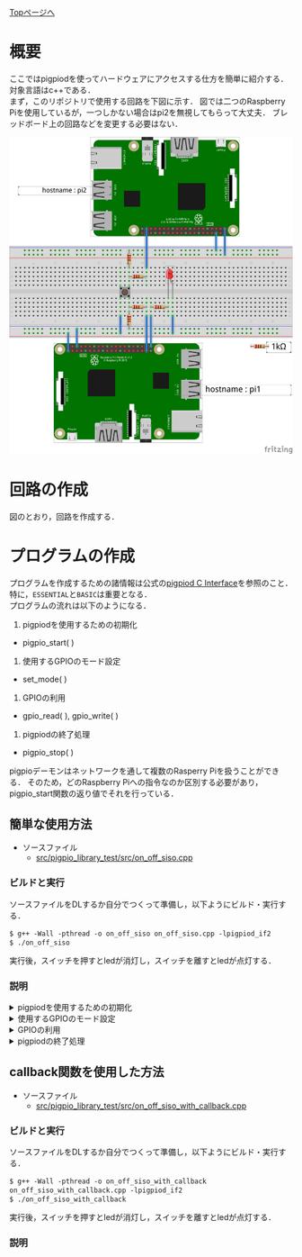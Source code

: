 [Topページへ](README_JP.md)

# 概要
ここではpigpiodを使ってハードウェアにアクセスする仕方を簡単に紹介する．
対象言語はc++である．<br>
まず，このリポジトリで使用する回路を下図に示す．
図では二つのRaspberry Piを使用しているが，一つしかない場合はpi2を無視してもらって大丈夫．
ブレッドボード上の回路などを変更する必要はない．

![target circuit](docs/figs/led_switch.png)

# 回路の作成
図のとおり，回路を作成する．

# プログラムの作成
プログラムを作成するための諸情報は公式の[pigpiod C Interface](http://abyz.me.uk/rpi/pigpio/pdif2.html)を参照のこと．
特に，`ESSENTIAL`と`BASIC`は重要となる．<br>
プログラムの流れは以下のようになる．

1. pigpiodを使用するための初期化
  * pigpio_start( )
1. 使用するGPIOのモード設定
  * set_mode( )
1. GPIOの利用
  * gpio_read( ), gpio_write( )
1. pigpiodの終了処理
  * pigpio_stop( )

pigpioデーモンはネットワークを通して複数のRasperry Piを扱うことができる．
そのため，どのRaspberry Piへの指令なのか区別する必要があり，pigpio_start関数の返り値でそれを行っている．

## 簡単な使用方法

* ソースファイル
  * [src/pigpio_library_test/src/on_off_siso.cpp](../src/pigpio_library_test/src/on_off_siso.cpp)

### ビルドと実行
ソースファイルをDLするか自分でつくって準備し，以下ようにビルド・実行する．

```shell
$ g++ -Wall -pthread -o on_off_siso on_off_siso.cpp -lpigpiod_if2
$ ./on_off_siso
```

実行後，スイッチを押すとledが消灯し，スイッチを離すとledが点灯する．

### 説明

<details><summary>pigpiodを使用するための初期化</summary><div>

[on_off_siso.cppの7行目から11行目](../src/pigpio_library_test/src/on_off_siso.cpp#L7-L10)で初期化を行っており，引数で使用するRasperry Piを指定している．
一つ目の引数が`NULL`の場合は接続先がlocalhostとなり，二つ目の引数が`NULL`の場合接続ポートが8888となる．
プログラムを実行しているRaspberry Piを使用する(ネット経由で他のRaspberry Piを使用しない)のであれば，`NULL`でよい．
</div></details>
<details><summary>使用するGPIOのモード設定</summary><div>

[on_off_siso.cppの13行目から16行目](../src/pigpio_library_test/src/on_off_siso.cpp#L13-L16)でGPIOの使用モードを指定している．<br>
GPIO21にはledがつながっており，`出力`として使用する．
そこで[14行目](../src/pigpio_library_test/src/on_off_siso.cpp#L14)にてGPIO21を出力(OUTPUT)として設定している．<br>
またGPIO26にはスイッチがつながっており，`入力`として使用する．
同じように[16行目](../src/pigpio_library_test/src/on_off_siso.cpp#L16)にてGPIO26を入力(INPUT)として設定している．
</div></details>
<details><summary>GPIOの利用</summary><div>

[on_off_siso.cppの18行目から22行目](../src/pigpio_library_test/src/on_off_siso.cpp#L18-L22)でスイッチの状態によってledの点灯/消灯を制御している．<br>
[19行目](../src/pigpio_library_test/src/on_off_siso.cpp#L19)ではGPIO26の状態を読んで，変数`input`に保存している．
ここでGPIO26のプルダウン抵抗によって，スイッチが押されるとGPIO26はHIGHになり`input`に`1`が保存される．
またスイッチが離されるとGPIO26はLOWになり，`input`には`0`が保存される．<br>
[20行目](../src/pigpio_library_test/src/on_off_siso.cpp#L20)では`input`の値がGPIO21に出力される．
ここでGPIO21が`0`の時ledが点灯し`1`の時ledは消灯する回路となっている(シンクロジック)．
そのため，スイッチを押すと`input`が`1`になりGPIO21が`1`を出力し，ledが消灯する．<br>
また[21行目](../src/pigpio_library_test/src/on_off_siso.cpp#L21)にて1秒間スリープし，ledの状態を保っている．
</div></details>
<details><summary>pigpiodの終了処理</summary><div>

[24行目](../src/pigpio_library_test/src/on_off_siso.cpp#L24)にてpigpiodの終了処理をしている．
</div></details>

## callback関数を使用した方法

* ソースファイル
  * [src/pigpio_library_test/src/on_off_siso_with_callback.cpp](../src/pigpio_library_test/src/on_off_siso_with_callback.cpp)

### ビルドと実行
ソースファイルをDLするか自分でつくって準備し，以下ようにビルド・実行する．

```shell
$ g++ -Wall -pthread -o on_off_siso_with_callback on_off_siso_with_callback.cpp -lpigpiod_if2
$ ./on_off_siso_with_callback
```

実行後，スイッチを押すとledが消灯し，スイッチを離すとledが点灯する．

### 説明
